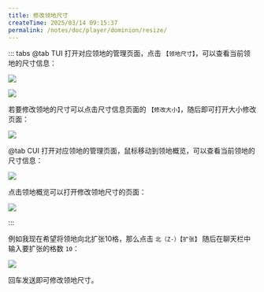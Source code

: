 ```yaml
---
title: 修改领地尺寸
createTime: 2025/03/14 09:15:37
permalink: /notes/doc/player/dominion/resize/
---
```


::: tabs
@tab TUI
打开对应领地的管理页面，点击 `【领地尺寸】`，可以查看当前领地的尺寸信息：

![](/player/dominion/resize/1.png)

![](/player/dominion/resize/2.png)

若要修改领地的尺寸可以点击尺寸信息页面的 `【修改大小】`，随后即可打开大小修改页面：

![](/player/dominion/resize/3.png)

@tab CUI
打开对应领地的管理页面，鼠标移动到领地概览，可以查看当前领地的尺寸信息：

![](/player/dominion/resize/5.png)

点击领地概览可以打开修改领地尺寸的页面：

![](/player/dominion/resize/6.png)

:::

例如我现在希望将领地向北扩张10格，那么点击 `北（Z-）【扩张】` 随后在聊天栏中输入要扩张的格数 `10`：

![](/player/dominion/resize/4.png)

回车发送即可修改领地尺寸。

